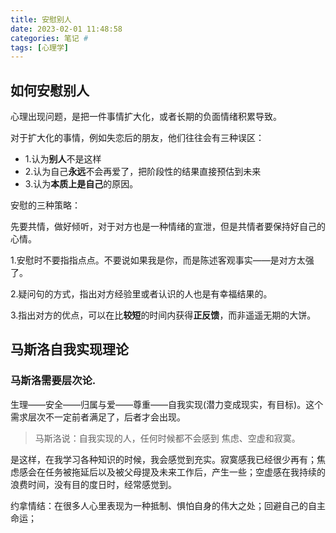 ```yaml
---
title: 安慰别人
date: 2023-02-01 11:48:58
categories: 笔记 #
tags: [心理学]
---
```


## 如何安慰别人

心理出现问题，是把一件事情扩大化，或者长期的负面情绪积累导致。

对于扩大化的事情，例如失恋后的朋友，他们往往会有三种误区：

- 1.认为**别人**不是这样
- 2.认为自己**永远**不会再爱了，把阶段性的结果直接预估到未来
- 3.认为**本质上是自己**的原因。

安慰的三种策略：

先要共情，做好倾听，对于对方也是一种情绪的宣泄，但是共情者要保持好自己的心情。

1.安慰时不要指指点点。不要说如果我是你，而是陈述客观事实——是对方太强了。

2.疑问句的方式，指出对方经验里或者认识的人也是有幸福结果的。

3.指出对方的优点，可以在比**较短**的时间内获得**正反馈**，而非遥遥无期的大饼。

## 马斯洛自我实现理论

### 马斯洛需要层次论.

生理——安全——归属与爱——尊重——自我实现(潜力变成现实，有目标)。这个需求层次不一定前者满足了，后者才会出现。

> 马斯洛说：自我实现的人，任何时候都不会感到 焦虑、空虚和寂寞。

是这样，在我学习各种知识的时候，我会感觉到充实。寂寞感我已经很少再有；焦虑感会在任务被拖延后以及被父母提及未来工作后，产生一些；空虚感在我持续的浪费时间，没有目的度日时，经常感觉到。

约拿情结：在很多人心里表现为一种抵制、惧怕自身的伟大之处；回避自己的自主命运；

